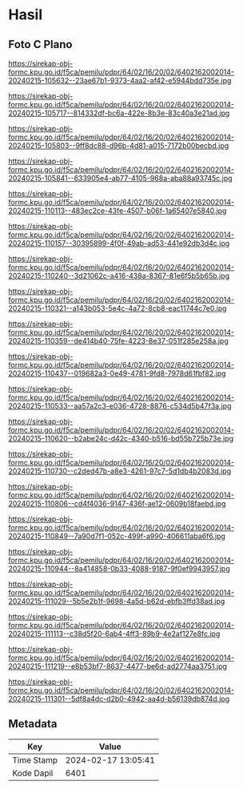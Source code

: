 # Hasil

## Foto C Plano

https://sirekap-obj-formc.kpu.go.id/f5ca/pemilu/pdpr/64/02/16/20/02/6402162002014-20240215-105632--23ae67b1-9373-4aa2-af42-e5944bdd735e.jpg

https://sirekap-obj-formc.kpu.go.id/f5ca/pemilu/pdpr/64/02/16/20/02/6402162002014-20240215-105717--814332df-bc6a-422e-8b3e-83c40a3e21ad.jpg

https://sirekap-obj-formc.kpu.go.id/f5ca/pemilu/pdpr/64/02/16/20/02/6402162002014-20240215-105803--9ff8dc88-d96b-4d81-a015-7172b00becbd.jpg

https://sirekap-obj-formc.kpu.go.id/f5ca/pemilu/pdpr/64/02/16/20/02/6402162002014-20240215-105841--633905e4-ab77-4105-968a-aba88a93745c.jpg

https://sirekap-obj-formc.kpu.go.id/f5ca/pemilu/pdpr/64/02/16/20/02/6402162002014-20240215-110113--483ec2ce-43fe-4507-b06f-1a65407e5840.jpg

https://sirekap-obj-formc.kpu.go.id/f5ca/pemilu/pdpr/64/02/16/20/02/6402162002014-20240215-110157--30395899-4f0f-49ab-ad53-441e92db3d4c.jpg

https://sirekap-obj-formc.kpu.go.id/f5ca/pemilu/pdpr/64/02/16/20/02/6402162002014-20240215-110240--3d21062c-a416-438a-8367-81e6f5b5b65b.jpg

https://sirekap-obj-formc.kpu.go.id/f5ca/pemilu/pdpr/64/02/16/20/02/6402162002014-20240215-110321--a143b053-5e4c-4a72-8cb8-eac11744c7e0.jpg

https://sirekap-obj-formc.kpu.go.id/f5ca/pemilu/pdpr/64/02/16/20/02/6402162002014-20240215-110359--de414b40-75fe-4223-8e37-051f285e258a.jpg

https://sirekap-obj-formc.kpu.go.id/f5ca/pemilu/pdpr/64/02/16/20/02/6402162002014-20240215-110437--019682a3-0e49-4781-9fd8-7978d61fbf82.jpg

https://sirekap-obj-formc.kpu.go.id/f5ca/pemilu/pdpr/64/02/16/20/02/6402162002014-20240215-110533--aa57a2c3-e036-4728-8876-c534d5b47f3a.jpg

https://sirekap-obj-formc.kpu.go.id/f5ca/pemilu/pdpr/64/02/16/20/02/6402162002014-20240215-110620--b2abe24c-d42c-4340-b516-bd55b725b73e.jpg

https://sirekap-obj-formc.kpu.go.id/f5ca/pemilu/pdpr/64/02/16/20/02/6402162002014-20240215-110730--c2ded47b-a8e3-4261-97c7-5d1db4b2083d.jpg

https://sirekap-obj-formc.kpu.go.id/f5ca/pemilu/pdpr/64/02/16/20/02/6402162002014-20240215-110806--cd4f4036-9147-436f-ae12-0609b18faebd.jpg

https://sirekap-obj-formc.kpu.go.id/f5ca/pemilu/pdpr/64/02/16/20/02/6402162002014-20240215-110849--7a90d7f1-052c-499f-a990-406611aba6f6.jpg

https://sirekap-obj-formc.kpu.go.id/f5ca/pemilu/pdpr/64/02/16/20/02/6402162002014-20240215-110944--8a414858-0b33-4088-9187-9f0ef9943957.jpg

https://sirekap-obj-formc.kpu.go.id/f5ca/pemilu/pdpr/64/02/16/20/02/6402162002014-20240215-111029--5b5e2b1f-9698-4a5d-b62d-ebfb3ffd38ad.jpg

https://sirekap-obj-formc.kpu.go.id/f5ca/pemilu/pdpr/64/02/16/20/02/6402162002014-20240215-111113--c38d5f20-6ab4-4ff3-89b9-4e2af127e8fc.jpg

https://sirekap-obj-formc.kpu.go.id/f5ca/pemilu/pdpr/64/02/16/20/02/6402162002014-20240215-111219--e8b53bf7-8637-4477-be6d-ad2774aa3751.jpg

https://sirekap-obj-formc.kpu.go.id/f5ca/pemilu/pdpr/64/02/16/20/02/6402162002014-20240215-111301--5df8a4dc-d2b0-4942-aa4d-b56139db874d.jpg


## Metadata

| Key        | Value               |
| ---------- | ------------------- |
| Time Stamp | 2024-02-17 13:05:41 |
| Kode Dapil | 6401                |



